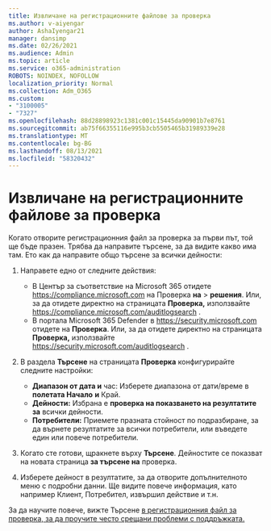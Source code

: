 ```yaml
---
title: Извличане на регистрационните файлове за проверка
ms.author: v-aiyengar
author: AshaIyengar21
manager: dansimp
ms.date: 02/26/2021
ms.audience: Admin
ms.topic: article
ms.service: o365-administration
ROBOTS: NOINDEX, NOFOLLOW
localization_priority: Normal
ms.collection: Adm_O365
ms.custom:
- "3100005"
- "7327"
ms.openlocfilehash: 88d28898923c1381c001c15445da90901b7e8761
ms.sourcegitcommit: ab75f66355116e995b3cb5505465b31989339e28
ms.translationtype: MT
ms.contentlocale: bg-BG
ms.lasthandoff: 08/13/2021
ms.locfileid: "58320432"
---
```

# <a name="retrieve-the-audit-logs"></a>Извличане на регистрационните файлове за проверка

Когато отворите регистрационния файл за проверка за първи път, той ще бъде празен. Трябва да направите търсене, за да видите какво има там. Ето как да направите общо търсене за всички дейности:

1. Направете едно от следните действия:
   - В Център за съответствие на Microsoft 365 отидете <https://compliance.microsoft.com> на Проверка **на** \> **решения**. Или, за да отидете директно на страницата **Проверка,** използвайте <https://compliance.microsoft.com/auditlogsearch> .
   - В портала Microsoft 365 Defender в <https://security.microsoft.com> отидете на **Проверка**. Или, за да отидете директно на страницата **Проверка,** използвайте <https://security.microsoft.com/auditlogsearch> .

2. В раздела **Търсене** на страницата **Проверка** конфигурирайте следните настройки:
   - **Диапазон от дата и** час: Изберете диапазона от дати/време в **полетата Начало** **и** Край.
   - **Дейности:** Избрана е **проверка на показването на резултатите за** всички дейности.
   - **Потребители:** Приемете празната стойност по подразбиране, за да върнете резултатите за всички потребители, или въведете един или повече потребители.

3. Когато сте готови, щракнете върху **Търсене**. Дейностите се показват на новата страница **за търсене на** проверка.

4. Изберете дейност в резултатите, за да отворите допълнителното меню с подробни данни. Ще видите повече информация, като например Клиент, Потребител, извършил действие и т.н.

За да научите повече, вижте Търсене [в регистрационния файл за проверка, за да проучите често срещани проблеми с поддръжката.](https://docs.microsoft.com/microsoft-365/compliance/auditing-troubleshooting-scenarios)
